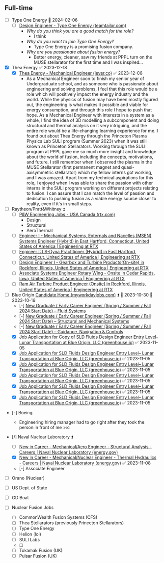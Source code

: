 ## Full-time

- [ ] Type One Energy 📅 2024-02-06 
	- [ ] [Design Engineer - Type One Energy (teamtailor.com)](https://typeoneenergy.teamtailor.com/jobs/3524413-design-engineer?utm_campaign=jobs-widget&utm_source=typeoneenergy.teamtailor.com&utm_content=jobs&utm_medium=web)
		-  *Why do you think you are a good match for the role?*
			- I think
		- *Why do you want to join Type One Energy?*
			- Type One Energy is a promising fusion company.
		- *Why are you passionate about fusion energy?*
			- Better energy, cleaner, saw my friends at PPPL turn on the MUSE stellarator for the first time and I was inspired...
- [x] Thea Energy ✅ 2023-12-18
	- [x] [Thea Energy - Mechanical Engineer (lever.co)](https://jobs.lever.co/thea.energy/f07580f8-c433-43f6-907b-af0b5f934da4) ✅ 2023-12-06
		- As a Mechanical Engineer soon to finish my senior year of Undergraduate school, and as someone who is passionate about engineering and solving problems, I feel that this role would be a role which will positively impact the energy industry and the world. While the physics of fusion may have been mostly figured out, the engineering is what makes it possible and viable for energy consumption, and through this role I hope to push that hope. As a Mechanical Engineer with interests in a system as a whole, I find the idea of 3D modelling a subcomponent and doing structural and thermal analysis on it very intriguing, and the entire role would be a life-changing learning experience for me. 
		  I found out about Thea Energy through the Princeton Plasma Physics Lab SULI program (Summer 2023) when it was still known as Princeton Stellarators. Working through the SULI program at PPPL gave me so much more insight and knowledge about the world of fusion, including the concepts, motivations, and future. I still remember when I observed the plasma in the MUSE Stellarator (first permanent magnet and quasi-axisymmetric stellarator) which my fellow interns got working, and I was amazed. Apart from my technical aspirations for this role, I enjoyed when I was able to share the passion with other interns in the SULI program working on different projects relating to fusion. I can assure that I can match the level of passion and dedication to pushing fusion as a viable energy source closer to reality, even if it's in small steps.

- [ ] Raytheon/Pratt&Whitney ⏫
	- [ ] [P&W Engineering Jobs - USA Canada (rtx.com)](https://careers.rtx.com/pratt-and-whitney-engineering-jobs)
		- Design
		- Structural
		- AeroThermal
	- [ ] [Engineer I - Mechanical Systems, Externals and Nacelles (MSEN) Systems Engineer (Hybrid) in East Hartford, Connecticut, United States of America | Engineering at RTX](https://careers.rtx.com/global/en/job/01644918/Engineer-I-Mechanical-Systems-Externals-and-Nacelles-MSEN-Systems-Engineer-Hybrid)
	- [ ] [Engineer I: LS-Dyna Practitioner (Hybrid) in East Hartford, Connecticut, United States of America | Engineering at RTX](https://careers.rtx.com/global/en/job/01636275/Engineer-I-LS-Dyna-Practitioner-Hybrid)
	- [ ] [Design Engineer I - Gearbox and Turbine Products(On-site) in Rockford, Illinois, United States of America | Engineering at RTX](https://careers.rtx.com/global/en/job/01653466/Design-Engineer-I-Gearbox-and-Turbine-Products-On-site)
	- [ ] [Associate Systems Engineer Rotary Wing - Onsite in Cedar Rapids, Iowa, United States of America | Engineering at RTX](https://careers.rtx.com/global/en/job/01636052/Associate-Systems-Engineer-Rotary-Wing-Onsite)
	- [ ] [Ram Air Turbine Product Engineer (Onsite) in Rockford, Illinois, United States of America | Engineering at RTX](https://careers.rtx.com/global/en/job/01659161/Ram-Air-Turbine-Product-Engineer-Onsite)

- [ ] Blue Origin [Candidate Home (myworkdayjobs.com)](https://blueorigin.wd5.myworkdayjobs.com/en-US/BlueOrigin/userHome?q=new%20graduate&jobFamilyGroup=5f32d2b8465201d2518e5cd93717dc43) ⏫  📅 2023-10-30 🛫 2023-10-16 
	- [-] [New Graduate / Early Career Engineer (Spring / Summer / Fall 2024 Start Date) – Fluid Systems](https://blueorigin.wd5.myworkdayjobs.com/en-US/BlueOrigin/job/Seattle-WA/New-Graduate---Early-Career-Engineer--Spring---Summer---Fall-2024-Start-Date----Fluid-Systems_R36299?q=new%20graduate&jobFamilyGroup=5f32d2b8465201d2518e5cd93717dc43)
	- [-] [New Graduate / Early Career Engineer (Spring / Summer / Fall 2024 Start Date) – Structural and Mechanical Systems](https://blueorigin.wd5.myworkdayjobs.com/en-US/BlueOrigin/job/Seattle-WA/New-Graduate---Early-Career-Engineer--Spring---Summer---Fall-2024-Start-Date----Structural---Mechanical-Systems_R36302?q=new%20graduate&jobFamilyGroup=5f32d2b8465201d2518e5cd93717dc43)
	- [-] [New Graduate / Early Career Engineer (Spring / Summer / Fall 2024 Start Date) – Guidance, Navigation & Controls](https://blueorigin.wd5.myworkdayjobs.com/en-US/BlueOrigin/job/Seattle-WA/New-Graduate---Early-Career-Engineer--Spring---Summer---Fall-2024-Start-Date----Guidance--Navigation---Controls_R36301-1?q=new%20graduate&jobFamilyGroup=5f32d2b8465201d2518e5cd93717dc43)
	- [x] [Job Application for Copy of SLD Fluids Design Engineer Entry Level– Lunar Transportation at Blue Origin, LLC (greenhouse.io)](https://boards.greenhouse.io/blueoriginllc/jobs/4298975006) ✅ 2023-11-05
	- [x] [Job Application for SLD Fluids Design Engineer Entry Level– Lunar Transportation at Blue Origin, LLC (greenhouse.io)](https://boards.greenhouse.io/blueoriginllc/jobs/4298976006) ✅ 2023-11-05
	- [x] [Job Application for SLD Fluids Design Engineer Entry Level– Lunar Transportation at Blue Origin, LLC (greenhouse.io)](https://boards.greenhouse.io/blueoriginllc/jobs/4298974006?gh_jid=4298974006) ✅ 2023-11-05
	- [x] [Job Application for SLD Fluids Design Engineer Entry Level– Lunar Transportation at Blue Origin, LLC (greenhouse.io)](https://boards.greenhouse.io/blueoriginllc/jobs/4293335006?gh_jid=4293335006) ✅ 2023-11-05
	- [x] [Job Application for SLD Fluids Design Engineer Entry Level– Lunar Transportation at Blue Origin, LLC (greenhouse.io)](https://boards.greenhouse.io/blueoriginllc/jobs/4298971006?gh_jid=4298971006) ✅ 2023-11-05
	- [x] [Job Application for SLD Fluids Design Engineer Entry Level– Lunar Transportation at Blue Origin, LLC (greenhouse.io)](https://boards.greenhouse.io/blueoriginllc/jobs/4298973006?gh_jid=4298973006) ✅ 2023-11-05

- [-] Boeing
	- Engineering hiring manager had to go right after they took the person in front of me >:c

- [/] Naval Nuclear Laboratory ⏫ 
	- [ ] [New in Career - Mechanical/Aero Engineer - Structural Analysis - Careers | Naval Nuclear Laboratory (energy.gov)](https://navalnuclearlab.energy.gov/job-search/job-detail/?job-id=2372)
	- [x] [New in Career - Mechanical/Nuclear Engineer - Thermal Hydraulics - Careers | Naval Nuclear Laboratory (energy.gov)](https://navalnuclearlab.energy.gov/job-search/job-detail/?job-id=2373) ✅ 2023-11-08
	- [-] Associate Engineer

- [ ] Orano (Nuclear)

- [ ] US Dept. of State

- [ ] GD Boat

- [ ] Nuclear Fusion Jobs
	- [ ] CommonWealth Fusion Systems (CFS)
	- [ ] Thea Stellarators (previously Princeton Stellarators)
	- [ ] Type One Energy
	- [ ] Helion (lol)
	- [ ] SULI Labs
	- [ ] 
	- [ ] Tokamak Fusion (UK)
	- [ ] Pulsar Fusion (UK)